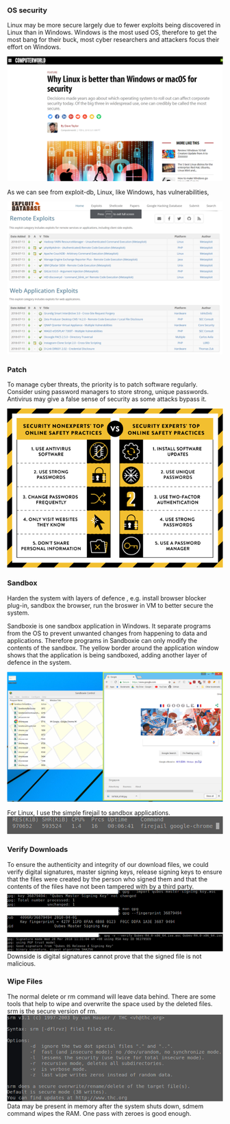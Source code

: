 ### OS security
Linux may be more secure largely due to fewer exploits being discovered in Linux than in Windows. 
Windows is the most used OS, therefore to get the most bang for their buck, most cyber researchers and attackers
focus their effort on Windows.

![why linux is more secure](/images/os-secure.png)

As we can see from exploit-db, Linux, like Windows, has vulnerabilities, 

![exploit db](/images/exploit-db1.png)


### Patch
To manage cyber threats, the priority is to patch software regularly. Consider using password managers to store strong, unique passwords. Antivirus may give a false sense of security as some attacks bypass it.

![Google security practices](/images/sec_practices-v6.png)

### Sandbox
Harden the system with layers of defence , e.g. install browser blocker plug-in, sandbox the browser, run the broswer in VM to better secure the system.

Sandboxie is one sandbox application in Windows. It separate programs from the OS to prevent unwanted changes from happening to data and applications. Therefore programs in Sandboxie can only modify the contents of the sandbox.
The yellow border around the application window shows that the application is being sandboxed, adding another layer of defence in the system. 

![sandbox 1](/images/sandbox1.png)

For Linux, I use the simple firejail to sandbox applications.
![firejail](/images/firejail2.png)

### Verify Downloads
To ensure the authenticity and integrity of our download files, we could verify digital signatures, master signing keys, release signing keys to ensure that the files were created by the person who signed them and that the contents of the files have not been tampered with by a third party.  
![gpg 1](/images/gpg-1.png)
![gpg 2](/images/gpg-2.png)
Downside is digital signatures cannot prove that the signed file is not malicious. 

### Wipe Files
The normal delete or rm command will leave data behind. There are some tools that help to wipe and overwrite the space used by the deleted files.  srm is the secure version of rm. 
![srm](/images/srm.png)
Data may be present in memory after the system shuts down, sdmem command wipes the RAM. One pass with zeroes is good enough.
